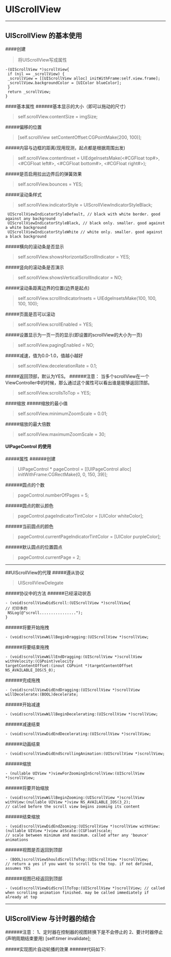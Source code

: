 # UIScrollView 

---
## UIScrollView 的基本使用
####创建
>将UIScrollView写成属性
```
-(UIScrollView *)scrollView{
 if (nil == _scrollView) {
 _scrollView = [[UIScrollView alloc] initWithFrame:self.view.frame];
 _scrollView.backgroundColor = [UIColor blueColor];
 }
 return _scrollView;
}
```

####基本属性
######基本显示的大小（即可以拖动的尺寸）
> self.scrollView.contentSize = imgSize; 

#####偏移的位置
> [self.scrollView setContentOffset:CGPointMake(200, 100)]; 

#####内容与边框的距离(现用现测，起点都是根据周围出发)
> self.scrollView.contentInset = UIEdgeInsetsMake(<#CGFloat top#>, <#CGFloat left#>, <#CGFloat bottom#>, <#CGFloat right#>); 

#####是否启用拉出边界后的弹簧效果
> self.scrollView.bounces = YES; 

#####滚动条样式
> self.scrollView.indicatorStyle = UIScrollViewIndicatorStyleBlack; 
```
 UIScrollViewIndicatorStyleDefault, // black with white border. good against any background
 UIScrollViewIndicatorStyleBlack, // black only. smaller. good against a white background
 UIScrollViewIndicatorStyleWhite // white only. smaller. good against a black background 
```

#####横向的滚动条是否显示
> self.scrollView.showsHorizontalScrollIndicator = YES; 

#####竖向的滚动条是否演示
> self.scrollView.showsVerticalScrollIndicator = NO; 

#####滚动条距离边界的位置(边界是起点)
> self.scrollView.scrollIndicatorInsets = UIEdgeInsetsMake(100, 100, 100, 100); 

#####页面是否可以滚动
> self.scrollView.scrollEnabled = YES; 

#####设置显示为一页一页的显示(即设置的scrollView的大小为一页)
> self.scrollView.pagingEnabled = NO; 

#####减速，值为0.0-1.0，值越小越好
> self.scrollView.decelerationRate = 0.1; 

#####返回顶部，默认为YES。
######注意：
    当多个scrollView在一个ViewController中的时候，那么通过这个属性可以看出谁是能够返回顶部。

> self.scrollView.scrollsToTop = YES; 

####缩放
#####缩放的最小值
>self.scrollView.minimumZoomScale = 0.01;

#####缩放的最大倍数
>self.scrollView.maximumZoomScale = 30;

#### UIPageControl 的使用
#####属性
######创建
> UIPageControl * pageControl = [[UIPageControl alloc] initWithFrame:CGRectMake(0, 0, 150, 39)]; 

######圆点的个数
> pageControl.numberOfPages = 5; 

######圆点的默认颜色
> pageControl.pageIndicatorTintColor = [UIColor whiteColor]; 

######当前圆点的颜色
> pageControl.currentPageIndicatorTintColor = [UIColor purpleColor]; 

######默认圆点的位置圆点
> pageControl.currentPage = 2; 


---

##UIScrollView的代理
#####遵从协议
> UIScrollViewDelegate 

#####协议中的方法
######已经滚动状态
```
- (void)scrollViewDidScroll:(UIScrollView *)scrollView{
// 打印多的
 NSLog(@"scroll................");
}
```
######将要开始拖拽
```
- (void)scrollViewWillBeginDragging:(UIScrollView *)scrollView;
```
######将要结束拖拽
```
- (void)scrollViewWillEndDragging:(UIScrollView *)scrollView withVelocity:(CGPoint)velocity 
targetContentOffset:(inout CGPoint *)targetContentOffset NS_AVAILABLE_IOS(5_0);
```
######完成拖拽
```
- (void)scrollViewDidEndDragging:(UIScrollView *)scrollView willDecelerate:(BOOL)decelerate;
```
######开始减速
```
- (void)scrollViewWillBeginDecelerating:(UIScrollView *)scrollView;
```
######减速结束
```
- (void)scrollViewDidEndDecelerating:(UIScrollView *)scrollView;
```
######动画结束
```
- (void)scrollViewDidEndScrollingAnimation:(UIScrollView *)scrollView;
```
######缩放
```
- (nullable UIView *)viewForZoomingInScrollView:(UIScrollView *)scrollView;
```
######将要开始缩放
```
- (void)scrollViewWillBeginZooming:(UIScrollView *)scrollView withView:(nullable UIView *)view NS_AVAILABLE_IOS(3_2); 
// called before the scroll view begins zooming its content
```
######结束缩放
```
- (void)scrollViewDidEndZooming:(UIScrollView *)scrollView withView:(nullable UIView *)view atScale:(CGFloat)scale; 
// scale between minimum and maximum. called after any 'bounce' animations
```
######视图是否返回到顶部
```
- (BOOL)scrollViewShouldScrollToTop:(UIScrollView *)scrollView; 
// return a yes if you want to scroll to the top. if not defined, assumes YES
```
######视图已经返回到顶部
```
- (void)scrollViewDidScrollToTop:(UIScrollView *)scrollView; // called when scrolling animation finished. may be called immediately if already at top
```
---

## UIScrollView 与计时器的结合
######注意：
    1、定时器在控制器的视图转换下是不会停止的
    2、要计时器停止(声明周期结束要用) 
        [self.timer invalidate]; 

#####实现图片自动轮播的效果
######代码如下:
```

```